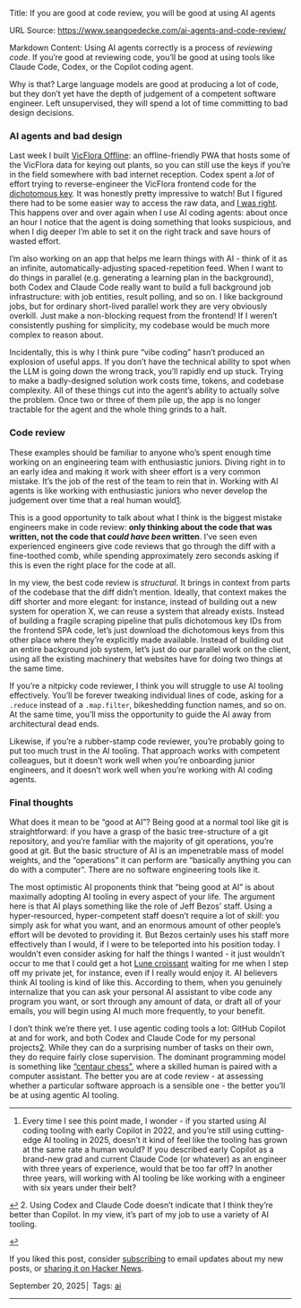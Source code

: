 Title: If you are good at code review, you will be good at using AI agents

URL Source: https://www.seangoedecke.com/ai-agents-and-code-review/

Markdown Content:
Using AI agents correctly is a process of _reviewing code_. If you’re good at reviewing code, you’ll be good at using tools like Claude Code, Codex, or the Copilot coding agent.

Why is that? Large language models are good at producing a lot of code, but they don’t yet have the depth of judgement of a competent software engineer. Left unsupervised, they will spend a lot of time committing to bad design decisions.

### AI agents and bad design

Last week I built [VicFlora Offline](https://github.com/sgoedecke/vicflora-offline): an offline-friendly PWA that hosts some of the VicFlora data for keying out plants, so you can still use the keys if you’re in the field somewhere with bad internet reception. Codex spent a _lot_ of effort trying to reverse-engineer the VicFlora frontend code for the [dichotomous key](https://simple.wikipedia.org/wiki/Dichotomous_key). It was honestly pretty impressive to watch! But I figured there had to be some easier way to access the raw data, and [I was right](https://keybase.rbg.vic.gov.au/projects/show/10). This happens over and over again when I use AI coding agents: about once an hour I notice that the agent is doing something that looks suspicious, and when I dig deeper I’m able to set it on the right track and save hours of wasted effort.

I’m also working on an app that helps me learn things with AI - think of it as an infinite, automatically-adjusting spaced-repetition feed. When I want to do things in parallel (e.g. generating a learning plan in the background), both Codex and Claude Code really want to build a full background job infrastructure: with job entities, result polling, and so on. I like background jobs, but for ordinary short-lived parallel work they are very obviously overkill. Just make a non-blocking request from the frontend! If I weren’t consistently pushing for simplicity, my codebase would be much more complex to reason about.

Incidentally, this is why I think pure “vibe coding” hasn’t produced an explosion of useful apps. If you don’t have the technical ability to spot when the LLM is going down the wrong track, you’ll rapidly end up stuck. Trying to make a badly-designed solution work costs time, tokens, and codebase complexity. All of these things cut into the agent’s ability to actually solve the problem. Once two or three of them pile up, the app is no longer tractable for the agent and the whole thing grinds to a halt.

### Code review

These examples should be familiar to anyone who’s spent enough time working on an engineering team with enthusiastic juniors. Diving right in to an early idea and making it work with sheer effort is a very common mistake. It’s the job of the rest of the team to rein that in. Working with AI agents is like working with enthusiastic juniors who never develop the judgement over time that a real human would[1](https://www.seangoedecke.com/ai-agents-and-code-review/#fn-1).

This is a good opportunity to talk about what I think is the biggest mistake engineers make in code review: **only thinking about the code that was written, not the code that _could have been_ written**. I’ve seen even experienced engineers give code reviews that go through the diff with a fine-toothed comb, while spending approximately zero seconds asking if this is even the right place for the code at all.

In my view, the best code review is _structural_. It brings in context from parts of the codebase that the diff didn’t mention. Ideally, that context makes the diff shorter and more elegant: for instance, instead of building out a new system for operation X, we can reuse a system that already exists. Instead of building a fragile scraping pipeline that pulls dichotomous key IDs from the frontend SPA code, let’s just download the dichotomous keys from this other place where they’re explicitly made available. Instead of building out an entire background job system, let’s just do our parallel work on the client, using all the existing machinery that websites have for doing two things at the same time.

If you’re a nitpicky code reviewer, I think you will struggle to use AI tooling effectively. You’ll be forever tweaking individual lines of code, asking for a `.reduce` instead of a `.map.filter`, bikeshedding function names, and so on. At the same time, you’ll miss the opportunity to guide the AI away from architectural dead ends.

Likewise, if you’re a rubber-stamp code reviewer, you’re probably going to put too much trust in the AI tooling. That approach works with competent colleagues, but it doesn’t work well when you’re onboarding junior engineers, and it doesn’t work well when you’re working with AI coding agents.

### Final thoughts

What does it mean to be “good at AI”? Being good at a normal tool like git is straightforward: if you have a grasp of the basic tree-structure of a git repository, and you’re familiar with the majority of git operations, you’re good at git. But the basic structure of AI is an impenetrable mass of model weights, and the “operations” it can perform are “basically anything you can do with a computer”. There are no software engineering tools like it.

The most optimistic AI proponents think that “being good at AI” is about maximally adopting AI tooling in every aspect of your life. The argument here is that AI plays something like the role of Jeff Bezos’ staff. Using a hyper-resourced, hyper-competent staff doesn’t require a lot of _skill_: you simply ask for what you want, and an enormous amount of other people’s effort will be devoted to providing it. But Bezos certainly uses his staff more effectively than I would, if I were to be teleported into his position today. I wouldn’t even consider asking for half the things I wanted - it just wouldn’t occur to me that I could get a hot [Lune croissant](https://lunecroissanterie.com/) waiting for me when I step off my private jet, for instance, even if I really would enjoy it. AI believers think AI tooling is kind of like this. According to them, when you genuinely internalize that you can ask your personal AI assistant to vibe code any program you want, or sort through any amount of data, or draft all of your emails, you will begin using AI much more frequently, to your benefit.

I don’t think we’re there yet. I use agentic coding tools a lot: GitHub Copilot at and for work, and both Codex and Claude Code for my personal projects[2](https://www.seangoedecke.com/ai-agents-and-code-review/#fn-2). While they can do a surprising number of tasks on their own, they do require fairly close supervision. The dominant programming model is something like [“centaur chess”](https://en.wikipedia.org/wiki/Advanced_chess), where a skilled human is paired with a computer assistant. The better you are at code review - at assessing whether a particular software approach is a sensible one - the better you’ll be at using agentic AI tooling.

* * *

1.   Every time I see this point made, I wonder - if you started using AI coding tooling with early Copilot in 2022, and you’re still using cutting-edge AI tooling in 2025, doesn’t it kind of feel like the tooling has grown at the same rate a human would? If you described early Copilot as a brand-new grad and current Claude Code (or whatever) as an engineer with three years of experience, would that be too far off? In another three years, will working with AI tooling be like working with a engineer with six years under their belt?

[↩](https://www.seangoedecke.com/ai-agents-and-code-review/#fnref-1)
2.   Using Codex and Claude Code doesn’t indicate that I think they’re better than Copilot. In my view, it’s part of my job to use a variety of AI tooling.

[↩](https://www.seangoedecke.com/ai-agents-and-code-review/#fnref-2)

If you liked this post, consider [subscribing](https://buttondown.com/seangoedecke) to email updates about my new posts, or [sharing it on Hacker News](https://news.ycombinator.com/submitlink?u=https://www.seangoedecke.com/ai-agents-and-code-review/&t=If%20you%20are%20good%20at%20code%20review,%20you%20will%20be%20good%20at%20using%20AI%20agents).

September 20, 2025│ Tags: [ai](https://www.seangoedecke.com/tags/ai/)

* * *